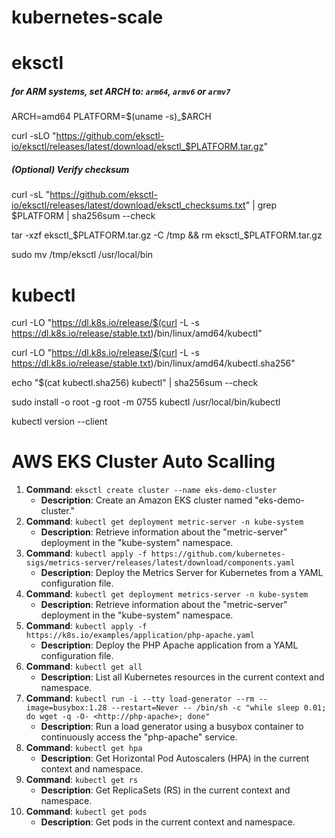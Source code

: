 # kubernetes-scale

# eksctl
##### for ARM systems, set ARCH to: `arm64`, `armv6` or `armv7`
ARCH=amd64
PLATFORM=$(uname -s)_$ARCH

curl -sLO "https://github.com/eksctl-io/eksctl/releases/latest/download/eksctl_$PLATFORM.tar.gz"

##### (Optional) Verify checksum
curl -sL "https://github.com/eksctl-io/eksctl/releases/latest/download/eksctl_checksums.txt" | grep $PLATFORM | sha256sum --check

tar -xzf eksctl_$PLATFORM.tar.gz -C /tmp && rm eksctl_$PLATFORM.tar.gz

sudo mv /tmp/eksctl /usr/local/bin

# kubectl
curl -LO "https://dl.k8s.io/release/$(curl -L -s https://dl.k8s.io/release/stable.txt)/bin/linux/amd64/kubectl"

curl -LO "https://dl.k8s.io/release/$(curl -L -s https://dl.k8s.io/release/stable.txt)/bin/linux/amd64/kubectl.sha256"

echo "$(cat kubectl.sha256)  kubectl" | sha256sum --check

sudo install -o root -g root -m 0755 kubectl /usr/local/bin/kubectl

kubectl version --client

# AWS EKS Cluster Auto Scalling

1. **Command**: `eksctl create cluster --name eks-demo-cluster`
    - **Description**: Create an Amazon EKS cluster named "eks-demo-cluster."
2. **Command**: `kubectl get deployment metric-server -n kube-system`
    - **Description**: Retrieve information about the "metric-server" deployment in the "kube-system" namespace.
3. **Command**: `kubectl apply -f https://github.com/kubernetes-sigs/metrics-server/releases/latest/download/components.yaml`
    - **Description**: Deploy the Metrics Server for Kubernetes from a YAML configuration file.
4. **Command**: `kubectl get deployment metrics-server -n kube-system`
    - **Description**: Retrieve information about the "metric-server" deployment in the "kube-system" namespace.
5. **Command**: `kubectl apply -f https://k8s.io/examples/application/php-apache.yaml`
    - **Description**: Deploy the PHP Apache application from a YAML configuration file.
6. **Command**: `kubectl get all`
    - **Description**: List all Kubernetes resources in the current context and namespace.
7. **Command**: `kubectl run -i --tty load-generator --rm --image=busybox:1.28 --restart=Never -- /bin/sh -c "while sleep 0.01; do wget -q -O- <http://php-apache>; done"`
    - **Description**: Run a load generator using a busybox container to continuously access the "php-apache" service.
8. **Command**: `kubectl get hpa`
    - **Description**: Get Horizontal Pod Autoscalers (HPA) in the current context and namespace.
9. **Command**: `kubectl get rs`
    - **Description**: Get ReplicaSets (RS) in the current context and namespace.
10. **Command**: `kubectl get pods`
    - **Description**: Get pods in the current context and namespace.

